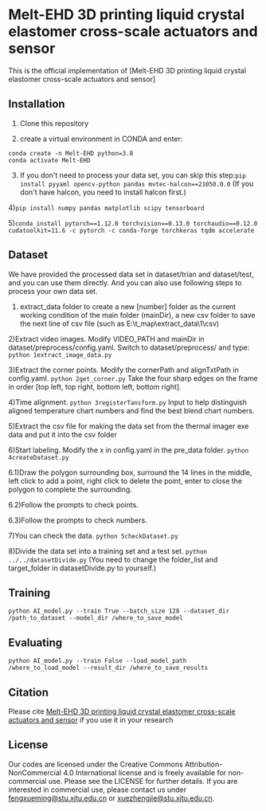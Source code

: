 # Melt-EHD 3D printing liquid crystal elastomer cross-scale actuators and sensor
This is the official implementation of [Melt-EHD 3D printing liquid crystal elastomer cross-scale actuators and sensor]

## Installation

1) Clone this repository

2) create a virtual environment in CONDA and enter: 
```
conda create -n Melt-EHD python=3.8
conda activate Melt-EHD
```

3) If you don't need to process your data set, you can skip this step:```pip install pyyaml opencv-python pandas mvtec-halcon==21050.0.0```
(If you don't have halcon, you need to install halcon first.)

4)```pip install numpy pandas matplotlib scipy tensorboard```

5)```conda install pytorch==1.12.0 torchvision==0.13.0 torchaudio==0.12.0 cudatoolkit=11.6 -c pytorch -c conda-forge torchkeras tqdm accelerate```

## Dataset 

We have provided the processed data set in dataset/trian and dataset/test, and you can use them directly. And you can also use following steps to process your own data set.

1) extract_data folder to create a new [number] folder as the current working condition of the main folder (mainDir), a new csv folder to save the next line of csv file (such as E:\t_map\extract_data\1\csv)

2)Extract video images. 
Modify VIDEO_PATH and mainDir in dataset/preprocess/config.yaml.
Switch to dataset/preprocess/ and type: ```python 1extract_image_data.py```

3)Extract the corner points. 
Modify the cornerPath and alignTxtPath in config.yaml.
```python 2get_corner.py```
Take the four sharp edges on the frame in order [top left, top right, bottom left, bottom right].

4)Time alignment.
```python 3registerTansform.py```
Input to help distinguish aligned temperature chart numbers and find the best blend chart numbers.

5)Extract the csv file for making the data set from the thermal imager exe data and put it into the csv folder

6)Start labeling.
Modify the x in config.yaml in the pre_data folder.
```python 4createDataset.py```

6.1)Draw the polygon surrounding box, surround the 14 lines in the middle, left click to add a point, right click to delete the point, enter to close the polygon to complete the surrounding.

6.2)Follow the prompts to check points.

6.3)Follow the prompts to check numbers.

7)You can check the data.
```python 5checkDataset.py```

8)Divide the data set into a training set and a test set.
```python ../../datasetDivide.py```
(You need to change the folder_list and target_folder in datasetDivide.py to yourself.)

## Training

```
python AI_model.py --train True --batch_size 128 --dataset_dir /path_to_dataset --model_dir /where_to_save_model
```

## Evaluating

```
python AI_model.py --train False --load_model_path /where_to_load_model --result_dir /where_to_save_results
```

## Citation

Please cite [Melt-EHD 3D printing liquid crystal elastomer cross-scale actuators and sensor]() if you use it in your research


## License

Our codes are licensed under the Creative Commons Attribution-NonCommercial 4.0 International license and is freely available for non-commercial use. Please see the LICENSE for further details. If you are interested in commercial use, please contact us under fengxueming@stu.xjtu.edu.cn or xuezhengjie@stu.xjtu.edu.cn.